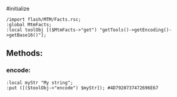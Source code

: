 #initialize

```
/import flash/MTM/Facts.rsc;
:global MtmFacts;
:local toolObj [($MtmFacts->"get") "getTools()->getEncoding()->getBase16()"];
```

## Methods:

### encode:

```
:local myStr "My string";
:put ([($toolObj->"encode") $myStr]); #4D7920737472696E67
```

